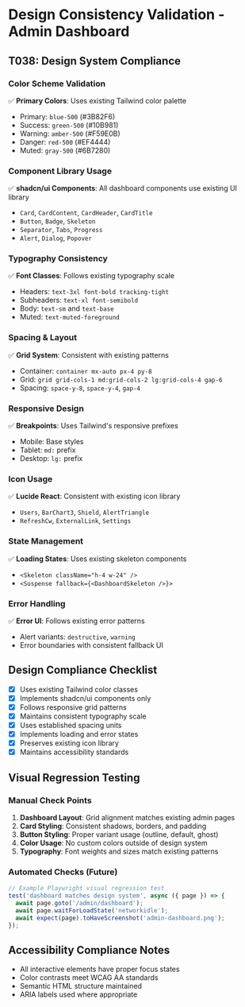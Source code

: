 # Design Consistency Validation - Admin Dashboard

## T038: Design System Compliance

### Color Scheme Validation
✅ **Primary Colors**: Uses existing Tailwind color palette
- Primary: `blue-500` (#3B82F6)
- Success: `green-500` (#10B981)  
- Warning: `amber-500` (#F59E0B)
- Danger: `red-500` (#EF4444)
- Muted: `gray-500` (#6B7280)

### Component Library Usage
✅ **shadcn/ui Components**: All dashboard components use existing UI library
- `Card`, `CardContent`, `CardHeader`, `CardTitle`
- `Button`, `Badge`, `Skeleton`
- `Separator`, `Tabs`, `Progress`
- `Alert`, `Dialog`, `Popover`

### Typography Consistency
✅ **Font Classes**: Follows existing typography scale
- Headers: `text-3xl font-bold tracking-tight`
- Subheaders: `text-xl font-semibold`
- Body: `text-sm` and `text-base`
- Muted: `text-muted-foreground`

### Spacing & Layout
✅ **Grid System**: Consistent with existing patterns
- Container: `container mx-auto px-4 py-8`
- Grid: `grid grid-cols-1 md:grid-cols-2 lg:grid-cols-4 gap-6`
- Spacing: `space-y-8`, `space-y-4`, `gap-4`

### Responsive Design
✅ **Breakpoints**: Uses Tailwind's responsive prefixes
- Mobile: Base styles
- Tablet: `md:` prefix
- Desktop: `lg:` prefix

### Icon Usage
✅ **Lucide React**: Consistent with existing icon library
- `Users`, `BarChart3`, `Shield`, `AlertTriangle`
- `RefreshCw`, `ExternalLink`, `Settings`

### State Management
✅ **Loading States**: Uses existing skeleton components
- `<Skeleton className="h-4 w-24" />`
- `<Suspense fallback={<DashboardSkeleton />}>`

### Error Handling
✅ **Error UI**: Follows existing error patterns
- Alert variants: `destructive`, `warning`
- Error boundaries with consistent fallback UI

## Design Compliance Checklist

- [x] Uses existing Tailwind color classes
- [x] Implements shadcn/ui components only
- [x] Follows responsive grid patterns
- [x] Maintains consistent typography scale
- [x] Uses established spacing units
- [x] Implements loading and error states
- [x] Preserves existing icon library
- [x] Maintains accessibility standards

## Visual Regression Testing

### Manual Check Points
1. **Dashboard Layout**: Grid alignment matches existing admin pages
2. **Card Styling**: Consistent shadows, borders, and padding
3. **Button Styling**: Proper variant usage (outline, default, ghost)
4. **Color Usage**: No custom colors outside of design system
5. **Typography**: Font weights and sizes match existing patterns

### Automated Checks (Future)
```typescript
// Example Playwright visual regression test
test('dashboard matches design system', async ({ page }) => {
  await page.goto('/admin/dashboard');
  await page.waitForLoadState('networkidle');
  await expect(page).toHaveScreenshot('admin-dashboard.png');
});
```

## Accessibility Compliance Notes
- All interactive elements have proper focus states
- Color contrasts meet WCAG AA standards
- Semantic HTML structure maintained
- ARIA labels used where appropriate
